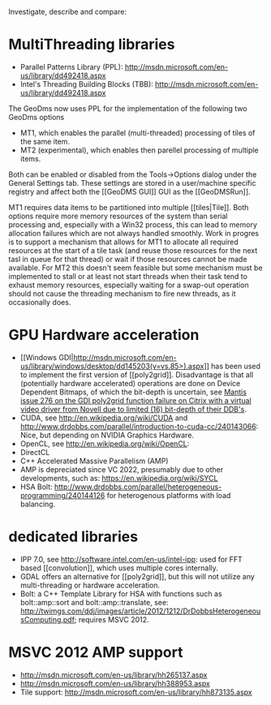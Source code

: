 Investigate, describe and compare:

# MultiThreading libraries

-   Parallel Patterns Library (PPL): <http://msdn.microsoft.com/en-us/library/dd492418.aspx>
-   Intel's Threading Building Blocks (TBB): <http://msdn.microsoft.com/en-us/library/dd492418.aspx>

The GeoDms now uses PPL for the implementation of the following two GeoDms options

-   MT1, which enables the parallel (multi-threaded) processing of tiles of the same item.
-   MT2 (experimental), which enables then parellel processing of multiple items.

Both can be enabled or disabled from the Tools->Options dialog under the General Settings tab. These settings are stored in a user/machine
specific registry and affect both the [[GeoDMS GUI]] GUI as the [[GeoDMSRun]]. 

MT1 requires data items to be partitioned into multiple [[tiles|Tile]]. Both options require more memory resources of the system than serial processing and, especially with a Win32 process, this can lead to memory allocation failures which are not always handled smoothly. Work in progres is to support a mechanism that allows for MT1 to allocate all required resources at the start of a tile task (and reuse those resources for the next tasl in queue for that thread) or wait if those resources cannot be made available. For MT2 this doesn't seem feasible but some mechanism must be implemented to stall or at least not start threads when their task tend to exhaust memory resources, especially waiting for a swap-out operation should not cause the threading mechanism to fire new threads, as it occasionally does.

# GPU Hardware acceleration

-   [[Windows GDI|http://msdn.microsoft.com/en-us/library/windows/desktop/dd145203(v=vs.85>).aspx]] has been used to implement the first version of
    [[poly2grid]]. Disadvantage is that all (potentially hardware accelerated) operations are done on Device Dependent Bitmaps, of which the  bit-depth is uncertain, see [Mantis issue 276 on the GDI poly2grid function failure on Citrix with a virtual video driver from Novell due to limited (16) bit-depth of their DDB's](http://www.mantis.objectvision.nl.objectvision.hosting.it-rex.nl/view.php?id=276).
-   CUDA, see <http://en.wikipedia.org/wiki/CUDA> and <http://www.drdobbs.com/parallel/introduction-to-cuda-cc/240143066>: Nice, but depending on NVIDIA Graphics Hardware.
-   OpenCL, see <http://en.wikipedia.org/wiki/OpenCL>:
-   DirectCL
-   C++ Accelerated Massive Parallelism (AMP)
-   AMP is depreciated since VC 2022, presumably due to other developments, such as: <https://en.wikipedia.org/wiki/SYCL>
-   HSA Bolt: <http://www.drdobbs.com/parallel/heterogeneous-programming/240144126> for heterogenous platforms with load balancing.

# dedicated libraries

-   IPP 7.0, see <http://software.intel.com/en-us/intel-ipp>: used for FFT based [[convolution]], which uses multiple cores internally.
-   GDAL offers an alternative for [[poly2grid]], but this will not utilize any multi-threading or hardware acceleration.
-   Bolt: a C++ Template Library for HSA with functions such as bolt::amp::sort and bolt::amp::translate, see:      <http://twimgs.com/ddj/images/article/2012/1212/DrDobbsHeterogeneousComputing.pdf>; requires MSVC 2012.

# MSVC 2012 AMP support

-   <http://msdn.microsoft.com/en-us/library/hh265137.aspx>
-   <http://msdn.microsoft.com/en-us/library/hh388953.aspx>
-   Tile support: <http://msdn.microsoft.com/en-us/library/hh873135.aspx>